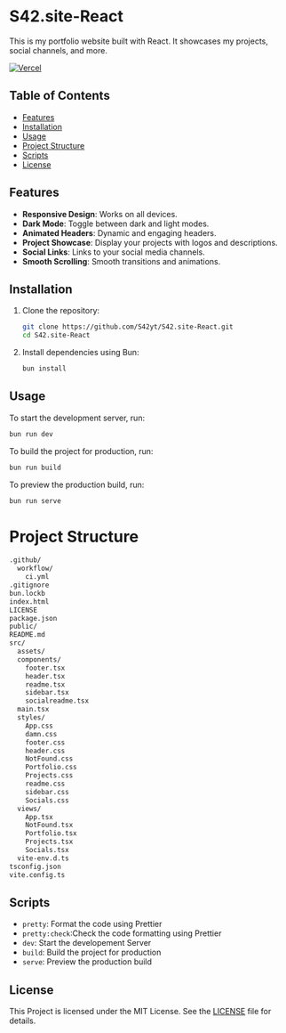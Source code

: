 # S42.site-React

This is my portfolio website built with React. It showcases my projects, social channels, and more.

<p>
<a href="https://vercel.com/?utm_source=discordjs&utm_campaign=oss"><img src="https://raw.githubusercontent.com/discordjs/discord.js/main/.github/powered-by-vercel.svg" alt="Vercel" /></a>   
</p>

## Table of Contents

- [Features](#features)
- [Installation](#installation)
- [Usage](#usage)
- [Project Structure](#project-structure)
- [Scripts](#scripts)
- [License](#license)

## Features

- **Responsive Design**: Works on all devices.
- **Dark Mode**: Toggle between dark and light modes.
- **Animated Headers**: Dynamic and engaging headers.
- **Project Showcase**: Display your projects with logos and descriptions.
- **Social Links**: Links to your social media channels.
- **Smooth Scrolling**: Smooth transitions and animations.

## Installation

1. Clone the repository:

   ```sh
   git clone https://github.com/S42yt/S42.site-React.git
   cd S42.site-React
   ```

2. Install dependencies using Bun:
   ```sh
   bun install
   ```

## Usage

To start the development server, run:

```sh
bun run dev
```

To build the project for production, run:

```sh
bun run build
```

To preview the production build, run:

```sh
bun run serve
```

# Project Structure

```sh
.github/
  workflow/
    ci.yml
.gitignore
bun.lockb
index.html
LICENSE
package.json
public/
README.md
src/
  assets/
  components/
    footer.tsx
    header.tsx
    readme.tsx
    sidebar.tsx
    socialreadme.tsx
  main.tsx
  styles/
    App.css
    damn.css
    footer.css
    header.css
    NotFound.css
    Portfolio.css
    Projects.css
    readme.css
    sidebar.css
    Socials.css
  views/
    App.tsx
    NotFound.tsx
    Portfolio.tsx
    Projects.tsx
    Socials.tsx
  vite-env.d.ts
tsconfig.json
vite.config.ts
```

## Scripts

- `pretty`: Format the code using Prettier
- `pretty:check`:Check the code formatting using Prettier
- `dev`: Start the developement Server
- `build`: Build the project for production
- `serve`: Preview the production build

## License

This Project is licensed under the MIT License.
See the [LICENSE](License) file for details.
